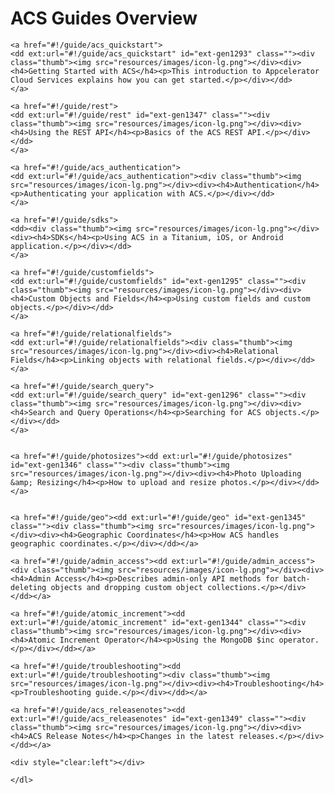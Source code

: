 # ACS Guides Overview

<div class="x-component thumb-list x-component-default" id="guides_thumblist" tabindex="-1">
<dl class="">

	<a href="#!/guide/acs_quickstart">
	<dd ext:url="#!/guide/acs_quickstart" id="ext-gen1293" class=""><div class="thumb"><img src="resources/images/icon-lg.png"></div><div><h4>Getting Started with ACS</h4><p>This introduction to Appcelerator Cloud Services explains how you can get started.</p></div></dd>		
	</a>

	<a href="#!/guide/rest">
	<dd ext:url="#!/guide/rest" id="ext-gen1347" class=""><div class="thumb"><img src="resources/images/icon-lg.png"></div><div><h4>Using the REST API</h4><p>Basics of the ACS REST API.</p></div></dd>
	</a>

	<a href="#!/guide/acs_authentication">
	<dd ext:url="#!/guide/acs_authentication"><div class="thumb"><img src="resources/images/icon-lg.png"></div><div><h4>Authentication</h4><p>Authenticating your application with ACS.</p></div></dd>
	</a>

	<a href="#!/guide/sdks">
	<dd><div class="thumb"><img src="resources/images/icon-lg.png"></div><div><h4>SDKs</h4><p>Using ACS in a Titanium, iOS, or Android application.</p></div></dd>
	</a>

	<a href="#!/guide/customfields">
	<dd ext:url="#!/guide/customfields" id="ext-gen1295" class=""><div class="thumb"><img src="resources/images/icon-lg.png"></div><div><h4>Custom Objects and Fields</h4><p>Using custom fields and custom objects.</p></div></dd>
	</a>

	<a href="#!/guide/relationalfields">
	<dd ext:url="#!/guide/relationalfields"><div class="thumb"><img src="resources/images/icon-lg.png"></div><div><h4>Relational Fields</h4><p>Linking objects with relational fields.</p></div></dd>
	</a>

	<a href="#!/guide/search_query">
	<dd ext:url="#!/guide/search_query" id="ext-gen1296" class=""><div class="thumb"><img src="resources/images/icon-lg.png"></div><div><h4>Search and Query Operations</h4><p>Searching for ACS objects.</p></div></dd>
	</a>

	
	<a href="#!/guide/photosizes"><dd ext:url="#!/guide/photosizes" id="ext-gen1346" class=""><div class="thumb"><img src="resources/images/icon-lg.png"></div><div><h4>Photo Uploading &amp; Resizing</h4><p>How to upload and resize photos.</p></div></dd></a>

	
	<a href="#!/guide/geo"><dd ext:url="#!/guide/geo" id="ext-gen1345" class=""><div class="thumb"><img src="resources/images/icon-lg.png"></div><div><h4>Geographic Coordinates</h4><p>How ACS handles geographic coordinates.</p></div></dd></a>

	<a href="#!/guide/admin_access"><dd ext:url="#!/guide/admin_access"><div class="thumb"><img src="resources/images/icon-lg.png"></div><div><h4>Admin Access</h4><p>Describes admin-only API methods for batch-deleting objects and dropping custom object collections.</p></div></dd></a>

	<a href="#!/guide/atomic_increment"><dd ext:url="#!/guide/atomic_increment" id="ext-gen1344" class=""><div class="thumb"><img src="resources/images/icon-lg.png"></div><div><h4>Atomic Increment Operator</h4><p>Using the MongoDB $inc operator.</p></div></dd></a>

	<a href="#!/guide/troubleshooting"><dd ext:url="#!/guide/troubleshooting"><div class="thumb"><img src="resources/images/icon-lg.png"></div><div><h4>Troubleshooting</h4><p>Troubleshooting guide.</p></div></dd></a>

	<a href="#!/guide/acs_releasenotes"><dd ext:url="#!/guide/acs_releasenotes" id="ext-gen1349" class=""><div class="thumb"><img src="resources/images/icon-lg.png"></div><div><h4>ACS Release Notes</h4><p>Changes in the latest releases.</p></div></dd></a>

	<div style="clear:left"></div>

	</dl>

</div>

